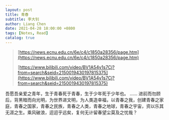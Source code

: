 ```yaml
---
layout: post
title: 青春
subtitle: 李大钊
author: Liang Chen
date: 2021-04-28 18:00:00 +0800
tags: [Notes, Read]
catalog: true
---
```


> [https://news.ecnu.edu.cn/6e/c4/c1850a28356/page.htm](https://news.ecnu.edu.cn/6e/c4/c1850a28356/page.htm)
>
> [https://www.bilibili.com/video/BV1A54y1s7Cj?from=search&seid=2150019430197815375](https://www.bilibili.com/video/BV1A54y1s7Cj?from=search&seid=2150019430197815375)

吾愿吾亲爱之青年，生于青春死于青春，生于少年死于少年也。
……
进前而勿顾后，背黑暗而向光明，为世界进文明，为人类造幸福，以青春之我，创建青春之家庭，青春之国家，青春之民族，青春之人类，青春之地球，青春之宇宙，资以乐其无涯之生。乘风破浪，迢迢乎远矣，复何无计留春望尘莫及之忧哉？
